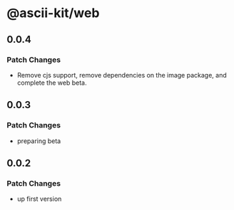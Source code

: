 # @ascii-kit/web

## 0.0.4

### Patch Changes

- Remove cjs support, remove dependencies on the image package, and complete the web beta.

## 0.0.3

### Patch Changes

- preparing beta

## 0.0.2

### Patch Changes

- up first version
